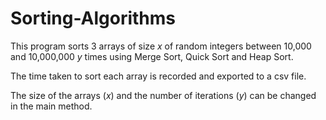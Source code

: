 # Sorting-Algorithms

This program sorts 3 arrays of size _x_ of random integers between 10,000 and 10,000,000 _y_ times using Merge Sort, Quick Sort and Heap Sort.

The time taken to sort each array is recorded and exported to a csv file.

The size of the arrays (_x_) and the number of iterations (_y_) can be changed in the main method.
